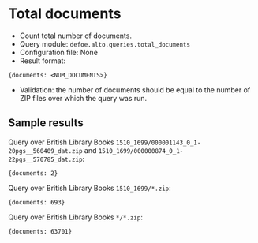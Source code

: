 # Total documents

* Count total number of documents.
* Query module: `defoe.alto.queries.total_documents`
* Configuration file: None
* Result format:

```
{documents: <NUM_DOCUMENTS>}
```

* Validation: the number of documents should be equal to the number of ZIP files over which the query was run.

## Sample results

Query over British Library Books `1510_1699/000001143_0_1-20pgs__560409_dat.zip` and `1510_1699/000000874_0_1-22pgs__570785_dat.zip`:

```
{documents: 2}
```

Query over British Library Books `1510_1699/*.zip`:

```
{documents: 693}
```

Query over British Library Books `*/*.zip`:

```
{documents: 63701}
```
